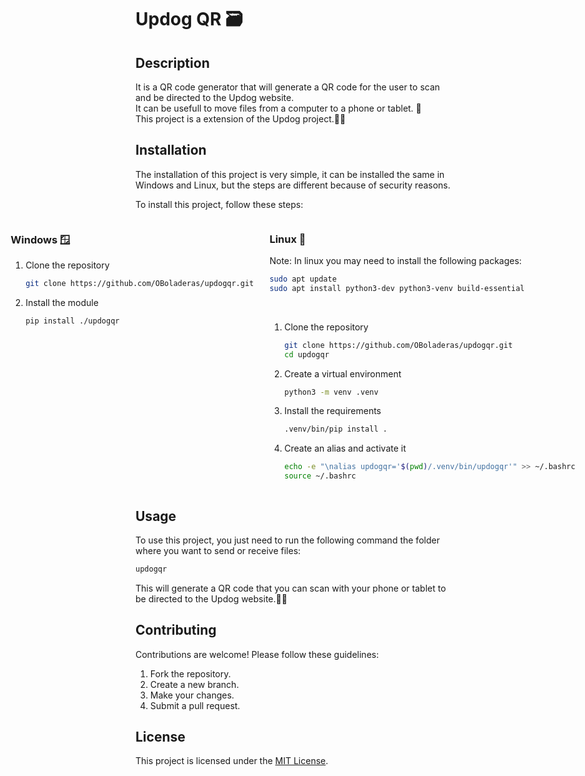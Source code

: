 # Updog QR 🗃️

## Description
It is a QR code generator that will generate a QR code for the user to scan and be directed to the Updog website.\
It can be usefull to move files from a computer to a phone or tablet. 📱\
This project is a extension of the Updog project.🐕‍🦺  


## Installation
The installation of this project is very simple, it can be installed the same in Windows and Linux, but the steps are different because of security reasons.

To install this project, follow these steps:


<div style="display: flex; gap: 5%; justify-content: center;">
<div>

### Windows 🪟
1. Clone the repository
    ```bash
    git clone https://github.com/OBoladeras/updogqr.git
    ```

2. Install the module
    ```bash
    pip install ./updogqr
    ```

</div>
<div>

### Linux 🐧
Note: In linux you may need to install the following packages:
```bash
sudo apt update
sudo apt install python3-dev python3-venv build-essential
```

<br>

1. Clone the repository
    ```bash
    git clone https://github.com/OBoladeras/updogqr.git
    cd updogqr
    ```

2. Create a virtual environment
    ```bash
    python3 -m venv .venv
    ```

3. Install the requirements
    ```bash
    .venv/bin/pip install .
    ```

4. Create an alias and activate it
    ```bash
    echo -e "\nalias updogqr='$(pwd)/.venv/bin/updogqr'" >> ~/.bashrc
    source ~/.bashrc
    ```

</div>
</div>


## Usage
To use this project, you just need to run the following command the folder where you want to send or receive files:

```bash
updogqr
```

This will generate a QR code that you can scan with your phone or tablet to be directed to the Updog website.🐕‍🦺


## Contributing
Contributions are welcome! Please follow these guidelines:
1. Fork the repository.
2. Create a new branch.
3. Make your changes.
4. Submit a pull request.


## License
This project is licensed under the [MIT License](LICENSE).
